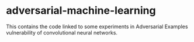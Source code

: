 # adversarial-machine-learning
This contains the code linked to some experiments in Adversarial Examples vulnerability of  convolutional neural networks.
